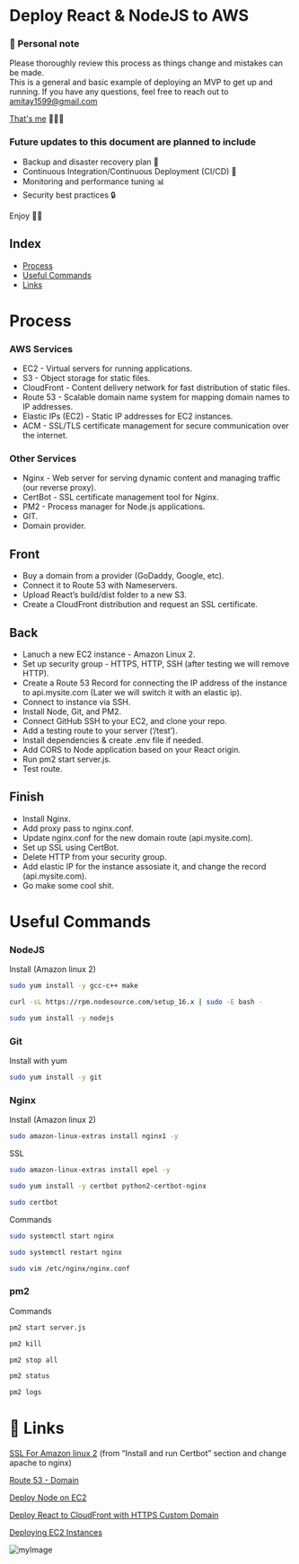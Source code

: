 
# Deploy React & NodeJS to AWS

### 👋 Personal note
Please thoroughly review this process as things change and mistakes can be made.  
This is a general and basic example of deploying an MVP to get up and running. 
If you have any questions, feel free to reach out to <amitay1599@gmail.com>


[That's me](https://www.amitaycohen.com/) 🧑🏼‍🚀 


###  Future updates to this document are planned to include
- Backup and disaster recovery plan 💾
- Continuous Integration/Continuous Deployment (CI/CD) 🤖
- Monitoring and performance tuning 📊
- Security best practices 🔒

Enjoy 🚀🚀

## Index

* [Process](#Process)
* [Useful Commands](#Useful-Commands)
* [Links](#-links)



# Process

### AWS Services
- EC2 - Virtual servers for running applications.
- S3 - Object storage for static files.
- CloudFront - Content delivery network for fast distribution of static files.
- Route 53 - Scalable domain name system for mapping domain names to IP addresses.
- Elastic IPs (EC2) - Static IP addresses for EC2 instances.
- ACM - SSL/TLS certificate management for secure communication over the internet.

### Other Services
- Nginx - Web server for serving dynamic content and managing traffic (our reverse proxy).
- CertBot - SSL certificate management tool for Nginx.
- PM2 - Process manager for Node.js applications.
- GIT.
- Domain provider.


## Front
* Buy a domain from a provider (GoDaddy, Google, etc).
* Connect it to Route 53 with Nameservers.
* Upload React’s build/dist folder to a new S3.
* Create a CloudFront distribution and request an SSL certificate.

## Back
* Lanuch a new EC2 instance - Amazon Linux 2.
* Set up security group - HTTPS, HTTP, SSH (after testing we will remove HTTP). 
* Create a Route 53 Record for connecting the IP address of the instance to api.mysite.com (Later we will switch it with an elastic ip).
* Connect to instance via SSH.
* Install Node, Git, and PM2.
* Connect GitHub SSH to your EC2, and clone your repo.
* Add a testing route to your server (‘/test’).
* Install dependencies & create .env file if needed.
* Add CORS to Node application based on your React origin.
* Run pm2 start server.js.
* Test route.

## Finish
* Install Nginx.
* Add proxy pass to nginx.conf.
* Update nginx.conf for the new domain route (api.mysite.com).
* Set up SSL using CertBot.
* Delete HTTP from your security group.
* Add elastic IP for the instance assosiate it, and  change the record (api.mysite.com).
* Go make some cool shit.



# Useful Commands


### NodeJS
Install (Amazon linux 2)

```bash
sudo yum install -y gcc-c++ make
```

```bash
curl -sL https://rpm.nodesource.com/setup_16.x | sudo -E bash -
```

```bash
sudo yum install -y nodejs
```


### Git
Install with yum

```bash
sudo yum install -y git
```



### Nginx

Install (Amazon linux 2)
```bash
sudo amazon-linux-extras install nginx1 -y
```

SSL

```bash
sudo amazon-linux-extras install epel -y 
```

```bash
sudo yum install -y certbot python2-certbot-nginx
```

```bash
sudo certbot
```

Commands
```bash
sudo systemctl start nginx
```

```bash
sudo systemctl restart nginx
```

```bash
sudo vim /etc/nginx/nginx.conf
```



### pm2

Commands
```bash
pm2 start server.js 
```

```bash
pm2 kill 
```

```bash
pm2 stop all
```

```bash
pm2 status
```

```bash
pm2 logs
```


# 🔗 Links


[SSL For Amazon linux 2](https://docs.aws.amazon.com/AWSEC2/latest/UserGuide/SSL-on-amazon-linux-2.html#letsencrypt)
(from “Install and run Certbot” section and change apache to nginx)


[Route 53 - Domain  ](https://www.youtube.com/watch?v=jDz4j_kkyLA)

[Deploy Node on EC2](https://www.youtube.com/watch?v=_EBARqreeao)

[Deploy React to CloudFront with HTTPS Custom Domain](https://www.youtube.com/watch?v=lPVgfSXTE1Y&t=1s)

[Deploying EC2 Instances](https://www.youtube.com/watch?v=GEVbYQWWJkQ)



![myImage](https://media.giphy.com/media/XRB1uf2F9bGOA/giphy.gif)






